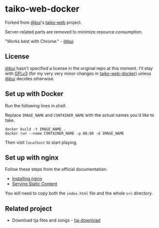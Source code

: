 # taiko-web-docker

Forked from [@bui](https://github.com/bui)'s [taiko-web](https://github.com/bui/taiko-web) project.

Server-related parts are removed to minimize resource consumption.

"Works best with Chrome." - [@bui](https://github.com/bui)

## License

[@bui](https://github.com/bui) hasn't specified a license in the original repo at this moment. I'll stay with [GPLv3](https://www.gnu.org/licenses/gpl-3.0.html) (for my very very minor changes in [taiko-web-docker](https://github.com/WHMHammer/taiko-web-docker)) unless [@bui](https://github.com/bui) decides otherwise.

## Set up with Docker

Run the following lines in shell.

Replace `IMAGE_NAME` and `CONTAINER_NAME` with the actual names you'd like to take.

``` {sh}
docker build -t IMAGE_NAME .
docker run --name CONTAINER_NAME -p 80:80 -d IMAGE_NAME
```

Then visit `localhost` to start playing.

## Set up with nginx

Follow these steps from the official documentation:

- [Installing nginx](https://nginx.org/en/docs/install.html)
- [Serving Static Content](https://nginx.org/en/docs/beginners_guide.html#static)

You will need to copy both the `index.html` file and the whole `src` directory.

## Related project

- Download tja files and songs - [tja-download](https://github.com/WHMHammer/tja-download)
